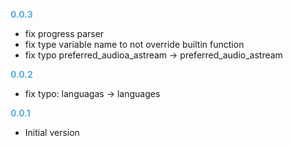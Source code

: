 
**<span style="color:#56adda">0.0.3</span>**
- fix progress parser
- fix type variable name to not override builtin function
- fix typo preferred_audioa_astream -> preferred_audio_astream

**<span style="color:#56adda">0.0.2</span>**
- fix typo: languagas -> languages

**<span style="color:#56adda">0.0.1</span>**
- Initial version
